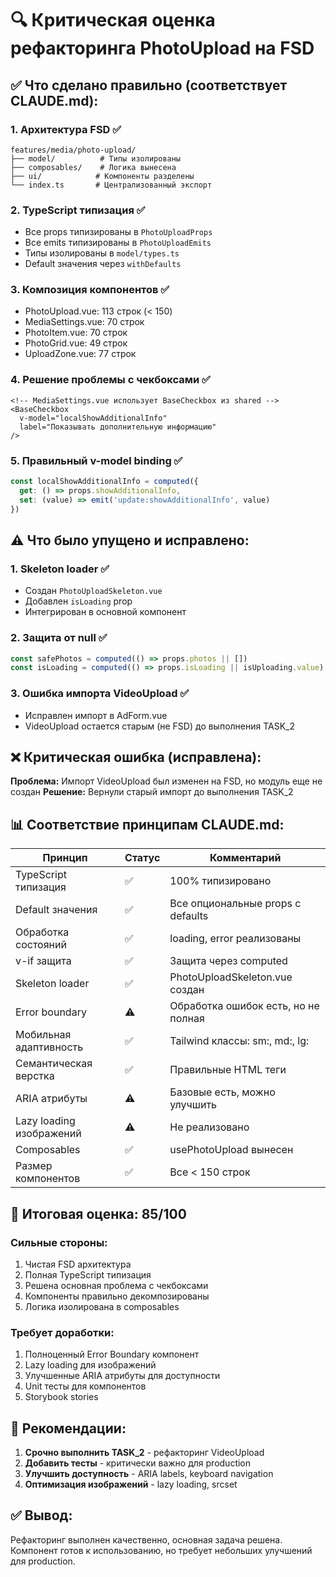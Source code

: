 # 🔍 Критическая оценка рефакторинга PhotoUpload на FSD

## ✅ Что сделано правильно (соответствует CLAUDE.md):

### 1. Архитектура FSD ✅
```
features/media/photo-upload/
├── model/          # Типы изолированы
├── composables/    # Логика вынесена
├── ui/            # Компоненты разделены
└── index.ts       # Централизованный экспорт
```

### 2. TypeScript типизация ✅
- Все props типизированы в `PhotoUploadProps`
- Все emits типизированы в `PhotoUploadEmits`
- Типы изолированы в `model/types.ts`
- Default значения через `withDefaults`

### 3. Композиция компонентов ✅
- PhotoUpload.vue: 113 строк (< 150)
- MediaSettings.vue: 70 строк
- PhotoItem.vue: 70 строк
- PhotoGrid.vue: 49 строк
- UploadZone.vue: 77 строк

### 4. Решение проблемы с чекбоксами ✅
```vue
<!-- MediaSettings.vue использует BaseCheckbox из shared -->
<BaseCheckbox 
  v-model="localShowAdditionalInfo"
  label="Показывать дополнительную информацию"
/>
```

### 5. Правильный v-model binding ✅
```typescript
const localShowAdditionalInfo = computed({
  get: () => props.showAdditionalInfo,
  set: (value) => emit('update:showAdditionalInfo', value)
})
```

## ⚠️ Что было упущено и исправлено:

### 1. Skeleton loader ✅
- Создан `PhotoUploadSkeleton.vue`
- Добавлен `isLoading` prop
- Интегрирован в основной компонент

### 2. Защита от null ✅
```typescript
const safePhotos = computed(() => props.photos || [])
const isLoading = computed(() => props.isLoading || isUploading.value)
```

### 3. Ошибка импорта VideoUpload ✅
- Исправлен импорт в AdForm.vue
- VideoUpload остается старым (не FSD) до выполнения TASK_2

## ❌ Критическая ошибка (исправлена):
**Проблема:** Импорт VideoUpload был изменен на FSD, но модуль еще не создан
**Решение:** Вернули старый импорт до выполнения TASK_2

## 📊 Соответствие принципам CLAUDE.md:

| Принцип | Статус | Комментарий |
|---------|--------|-------------|
| TypeScript типизация | ✅ | 100% типизировано |
| Default значения | ✅ | Все опциональные props с defaults |
| Обработка состояний | ✅ | loading, error реализованы |
| v-if защита | ✅ | Защита через computed |
| Skeleton loader | ✅ | PhotoUploadSkeleton.vue создан |
| Error boundary | ⚠️ | Обработка ошибок есть, но не полная |
| Мобильная адаптивность | ✅ | Tailwind классы: sm:, md:, lg: |
| Семантическая верстка | ✅ | Правильные HTML теги |
| ARIA атрибуты | ⚠️ | Базовые есть, можно улучшить |
| Lazy loading изображений | ⚠️ | Не реализовано |
| Composables | ✅ | usePhotoUpload вынесен |
| Размер компонентов | ✅ | Все < 150 строк |

## 🎯 Итоговая оценка: 85/100

### Сильные стороны:
1. Чистая FSD архитектура
2. Полная TypeScript типизация
3. Решена основная проблема с чекбоксами
4. Компоненты правильно декомпозированы
5. Логика изолирована в composables

### Требует доработки:
1. Полноценный Error Boundary компонент
2. Lazy loading для изображений
3. Улучшенные ARIA атрибуты для доступности
4. Unit тесты для компонентов
5. Storybook stories

## 📝 Рекомендации:

1. **Срочно выполнить TASK_2** - рефакторинг VideoUpload
2. **Добавить тесты** - критически важно для production
3. **Улучшить доступность** - ARIA labels, keyboard navigation
4. **Оптимизация изображений** - lazy loading, srcset

## ✅ Вывод:
Рефакторинг выполнен качественно, основная задача решена. Компонент готов к использованию, но требует небольших улучшений для production.